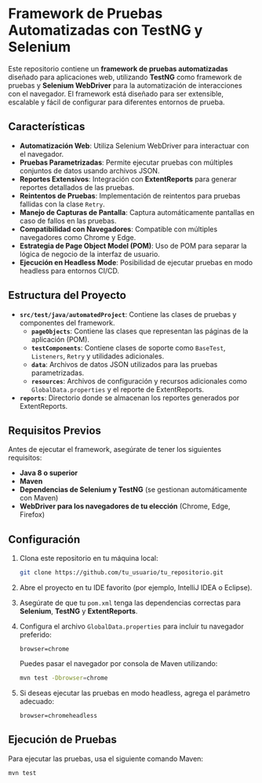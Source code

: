 # Framework de Pruebas Automatizadas con TestNG y Selenium

Este repositorio contiene un **framework de pruebas automatizadas** diseñado para aplicaciones web, utilizando **TestNG** como framework de pruebas y **Selenium WebDriver** para la automatización de interacciones con el navegador. El framework está diseñado para ser extensible, escalable y fácil de configurar para diferentes entornos de prueba.

## Características

- **Automatización Web**: Utiliza Selenium WebDriver para interactuar con el navegador.
- **Pruebas Parametrizadas**: Permite ejecutar pruebas con múltiples conjuntos de datos usando archivos JSON.
- **Reportes Extensivos**: Integración con **ExtentReports** para generar reportes detallados de las pruebas.
- **Reintentos de Pruebas**: Implementación de reintentos para pruebas fallidas con la clase `Retry`.
- **Manejo de Capturas de Pantalla**: Captura automáticamente pantallas en caso de fallos en las pruebas.
- **Compatibilidad con Navegadores**: Compatible con múltiples navegadores como Chrome y Edge.
- **Estrategia de Page Object Model (POM)**: Uso de POM para separar la lógica de negocio de la interfaz de usuario.
- **Ejecución en Headless Mode**: Posibilidad de ejecutar pruebas en modo headless para entornos CI/CD.

## Estructura del Proyecto

- **`src/test/java/automatedProject`**: Contiene las clases de pruebas y componentes del framework.
  - **`pageObjects`**: Contiene las clases que representan las páginas de la aplicación (POM).
  - **`testComponents`**: Contiene clases de soporte como `BaseTest`, `Listeners`, `Retry` y utilidades adicionales.
  - **`data`**: Archivos de datos JSON utilizados para las pruebas parametrizadas.
  - **`resources`**: Archivos de configuración y recursos adicionales como `GlobalData.properties` y el reporte de ExtentReports.
- **`reports`**: Directorio donde se almacenan los reportes generados por ExtentReports.

## Requisitos Previos

Antes de ejecutar el framework, asegúrate de tener los siguientes requisitos:

- **Java 8 o superior**
- **Maven**
- **Dependencias de Selenium y TestNG** (se gestionan automáticamente con Maven)
- **WebDriver para los navegadores de tu elección** (Chrome, Edge, Firefox)

## Configuración

1. Clona este repositorio en tu máquina local:

    ```bash
    git clone https://github.com/tu_usuario/tu_repositorio.git
    ```

2. Abre el proyecto en tu IDE favorito (por ejemplo, IntelliJ IDEA o Eclipse).

3. Asegúrate de que tu `pom.xml` tenga las dependencias correctas para **Selenium**, **TestNG** y **ExtentReports**.

4. Configura el archivo `GlobalData.properties` para incluir tu navegador preferido:

    ```properties
    browser=chrome
    ```

    Puedes pasar el navegador por consola de Maven utilizando:

    ```bash
    mvn test -Dbrowser=chrome
    ```

5. Si deseas ejecutar las pruebas en modo headless, agrega el parámetro adecuado:

    ```properties
    browser=chromeheadless
    ```

## Ejecución de Pruebas

Para ejecutar las pruebas, usa el siguiente comando Maven:

```bash
mvn test

